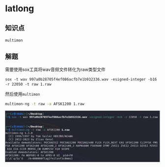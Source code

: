 # latlong

## 知识点

`multimon`

## 解题

需要使用sox工具将wav音频文件转化为raw类型文件

```
sox -t wav 997a0b28705f4ef086acfb7e1b932336.wav -esigned-integer -b16 -r 22050 -t raw 1.raw
```

然后使用`multimon`

```bash
multimon-ng -t raw -a AFSK1200 1.raw
```

![](./img/latlong-1.png)